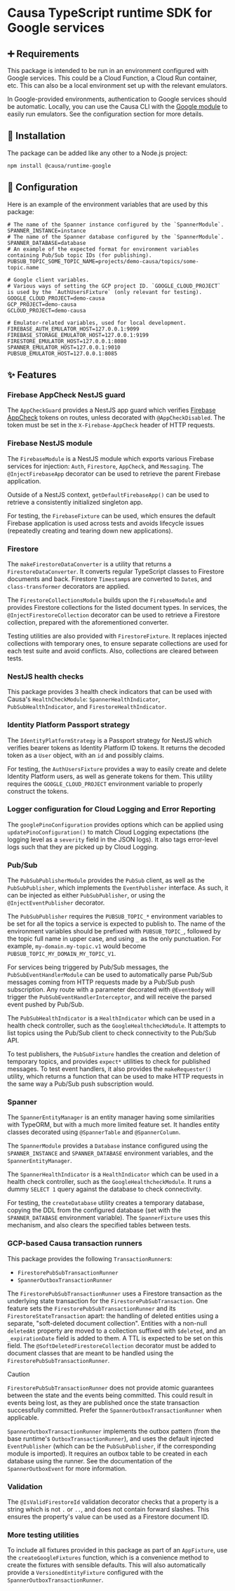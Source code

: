 # Causa TypeScript runtime SDK for Google services

## ➕ Requirements

This package is intended to be run in an environment configured with Google services. This could be a Cloud Function, a Cloud Run container, etc. This can also be a local environment set up with the relevant emulators.

In Google-provided environments, authentication to Google services should be automatic. Locally, you can use the Causa CLI with the [Google module](https://github.com/causa-io/workspace-module-google) to easily run emulators. See the configuration section for more details.

## 🎉 Installation

The package can be added like any other to a Node.js project:

```
npm install @causa/runtime-google
```

## 🔧 Configuration

Here is an example of the environment variables that are used by this package:

```
# The name of the Spanner instance configured by the `SpannerModule`.
SPANNER_INSTANCE=instance
# The name of the Spanner database configured by the `SpannerModule`.
SPANNER_DATABASE=database
# An example of the expected format for environment variables containing Pub/Sub topic IDs (for publishing).
PUBSUB_TOPIC_SOME_TOPIC_NAME=projects/demo-causa/topics/some-topic.name

# Google client variables.
# Various ways of setting the GCP project ID. `GOOGLE_CLOUD_PROJECT` is used by the `AuthUsersFixture` (only relevant for testing).
GOOGLE_CLOUD_PROJECT=demo-causa
GCP_PROJECT=demo-causa
GCLOUD_PROJECT=demo-causa

# Emulator-related variables, used for local development.
FIREBASE_AUTH_EMULATOR_HOST=127.0.0.1:9099
FIREBASE_STORAGE_EMULATOR_HOST=127.0.0.1:9199
FIRESTORE_EMULATOR_HOST=127.0.0.1:8080
SPANNER_EMULATOR_HOST=127.0.0.1:9010
PUBSUB_EMULATOR_HOST=127.0.0.1:8085
```

## ✨ Features

### Firebase AppCheck NestJS guard

The `AppCheckGuard` provides a NestJS app guard which verifies [Firebase AppCheck](https://firebase.google.com/docs/app-check) tokens on routes, unless decorated with `@AppCheckDisabled`. The token must be set in the `X-Firebase-AppCheck` header of HTTP requests.

### Firebase NestJS module

The `FirebaseModule` is a NestJS module which exports various Firebase services for injection: `Auth`, `Firestore`, `AppCheck`, and `Messaging`. The `@InjectFirebaseApp` decorator can be used to retrieve the parent Firebase application.

Outside of a NestJS context, `getDefaultFirebaseApp()` can be used to retrieve a consistently initialized singleton app.

For testing, the `FirebaseFixture` can be used, which ensures the default Firebase application is used across tests and avoids lifecycle issues (repeatedly creating and tearing down new applications).

### Firestore

The `makeFirestoreDataConverter` is a utility that returns a `FirestoreDataConverter`. It converts regular TypeScript classes to Firestore documents and back. Firestore `Timestamp`s are converted to `Date`s, and `class-transformer` decorators are applied.

The `FirestoreCollectionsModule` builds upon the `FirebaseModule` and provides Firestore collections for the listed document types. In services, the `@InjectFirestoreCollection` decorator can be used to retrieve a Firestore collection, prepared with the aforementioned converter.

Testing utilities are also provided with `FirestoreFixture`. It replaces injected collections with temporary ones, to ensure separate collections are used for each test suite and avoid conflicts. Also, collections are cleared between tests.

### NestJS health checks

This package provides 3 health check indicators that can be used with Causa's `HealthCheckModule`: `SpannerHealthIndicator`, `PubSubHealthIndicator`, and `FirestoreHealthIndicator`.

### Identity Platform Passport strategy

The `IdentityPlatformStrategy` is a Passport strategy for NestJS which verifies bearer tokens as Identity Platform ID tokens. It returns the decoded token as a `User` object, with an `id` and possibly claims.

For testing, the `AuthUsersFixture` provides a way to easily create and delete Identity Platform users, as well as generate tokens for them. This utility requires the `GOOGLE_CLOUD_PROJECT` environment variable to properly construct the tokens.

### Logger configuration for Cloud Logging and Error Reporting

The `googlePinoConfiguration` provides options which can be applied using `updatePinoConfiguration()` to match Cloud Logging expectations (the logging level as a `severity` field in the JSON logs). It also tags error-level logs such that they are picked up by Cloud Logging.

### Pub/Sub

The `PubSubPublisherModule` provides the `PubSub` client, as well as the `PubSubPublisher`, which implements the `EventPublisher` interface. As such, it can be injected as either `PubSubPublisher`, or using the `@InjectEventPublisher` decorator.

The `PubSubPublisher` requires the `PUBSUB_TOPIC_*` environment variables to be set for all the topics a service is expected to publish to. The name of the environment variables should be prefixed with `PUBSUB_TOPIC_`, followed by the topic full name in upper case, and using `_` as the only punctuation. For example, `my-domain.my-topic.v1` would become `PUBSUB_TOPIC_MY_DOMAIN_MY_TOPIC_V1`.

For services being triggered by Pub/Sub messages, the `PubSubEventHandlerModule` can be used to automatically parse Pub/Sub messages coming from HTTP requests made by a Pub/Sub push subscription. Any route with a parameter decorated with `@EventBody` will trigger the `PubSubEventHandlerInterceptor`, and will receive the parsed event pushed by Pub/Sub.

The `PubSubHealthIndicator` is a `HealthIndicator` which can be used in a health check controller, such as the `GoogleHealthcheckModule`. It attempts to list topics using the Pub/Sub client to check connectivity to the Pub/Sub API.

To test publishers, the `PubSubFixture` handles the creation and deletion of temporary topics, and provides `expect*` utilities to check for published messages. To test event handlers, it also provides the `makeRequester()` utility, which returns a function that can be used to make HTTP requests in the same way a Pub/Sub push subscription would.

### Spanner

The `SpannerEntityManager` is an entity manager having some similarities with TypeORM, but with a much more limited feature set. It handles entity classes decorated using `@SpannerTable` and `@SpannerColumn`.

The `SpannerModule` provides a `Database` instance configured using the `SPANNER_INSTANCE` and `SPANNER_DATABASE` environment variables, and the `SpannerEntityManager`.

The `SpannerHealthIndicator` is a `HealthIndicator` which can be used in a health check controller, such as the `GoogleHealthcheckModule`. It runs a dummy `SELECT 1` query against the database to check connectivity.

For testing, the `createDatabase` utility creates a temporary database, copying the DDL from the configured database (set with the `SPANNER_DATABASE` environment variable). The `SpannerFixture` uses this mechanism, and also clears the specified tables between tests.

### GCP-based Causa transaction runners

This package provides the following `TransactionRunner`s:

- `FirestorePubSubTransactionRunner`
- `SpannerOutboxTransactionRunner`

The `FirestorePubSubTransactionRunner` uses a Firestore transaction as the underlying state transaction for the `FirestorePubSubTransaction`. One feature sets the `FirestorePubSubTransactionRunner` and its `FirestoreStateTransaction` apart: the handling of deleted entities using a separate, "soft-deleted document collection". Entities with a non-null `deletedAt` property are moved to a collection suffixed with `$deleted`, and an `_expirationDate` field is added to them. A TTL is expected to be set on this field. The `@SoftDeletedFirestoreCollection` decorator must be added to document classes that are meant to be handled using the `FirestorePubSubTransactionRunner`.

> [!CAUTION]
>
> `FirestorePubSubTransactionRunner` does not provide atomic guarantees between the state and the events being committed. This could result in events being lost, as they are published once the state transaction successfully committed. Prefer the `SpannerOutboxTransactionRunner` when applicable.

`SpannerOutboxTransactionRunner` implements the outbox pattern (from the base runtime's `OutboxTransactionRunner`), and uses the default injected `EventPublisher` (which can be the `PubSubPublisher`, if the corresponding module is imported). It requires an outbox table to be created in each database using the runner. See the documentation of the `SpannerOutboxEvent` for more information.

### Validation

The `@IsValidFirestoreId` validation decorator checks that a property is a string which is not `.` or `..`, and does not contain forward slashes. This ensures the property's value can be used as a Firestore document ID.

### More testing utilities

To include all fixtures provided in this package as part of an `AppFixture`, use the `createGoogleFixtures` function, which is a convenience method to create the fixtures with sensible defaults. This will also automatically provide a `VersionedEntityFixture` configured with the `SpannerOutboxTransactionRunner`.
